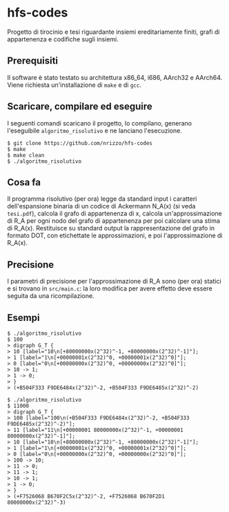 # hfs-codes
Progetto di tirocinio e tesi riguardante insiemi ereditariamente finiti, grafi di appartenenza e codifiche sugli insiemi.

## Prerequisiti
Il software è stato testato su architettura x86\_64, i686, AArch32 e AArch64. Viene richiesta un'installazione di `make` e di `gcc`.

## Scaricare, compilare ed eseguire
I seguenti comandi scaricano il progetto, lo compilano, generano l'eseguibile `algoritmo_risolutivo` e ne lanciano l'esecuzione.
```
$ git clone https://github.com/nrizzo/hfs-codes
$ make
$ make clean
$ ./algoritmo_risolutivo
```

## Cosa fa
Il programma risolutivo (per ora) legge da standard input i caratteri dell'espansione binaria di un codice di Ackermann N\_A(x) (si veda `tesi.pdf`), calcola il grafo di appartenenza di x, calcola un'approssimazione di R\_A per ogni nodo del grafo di appartenenza per poi calcolare una stima di R\_A(x). Restituisce su standard output la rappresentazione del grafo in formato DOT, con etichettate le approssimazioni, e poi l'approssimazione di R\_A(x).

## Precisione
I parametri di precisione per l'approssimazione di R\_A sono (per ora) statici e si trovano in `src/main.c`: la loro modifica per avere effetto deve essere seguita da una ricompilazione.

## Esempi
```
$ ./algoritmo_risolutivo
$ 100
> digraph G_T {
> 10 [label="10\n[+80000000x(2^32)^-1, +80000000x(2^32)^-1]"];
> 1 [label="1\n[+00000001x(2^32)^0, +00000001x(2^32)^0]"];
> 0 [label="0\n[+00000000x(2^32)^0, +00000000x(2^32)^0]"];
> 10 -> 1;
> 1 -> 0;
> }
> (+B504F333 F9DE6484x(2^32)^-2, +B504F333 F9DE6485x(2^32)^-2)
```
```
$ ./algoritmo_risolutivo
$ 11000
> digraph G_T {
> 100 [label="100\n(+B504F333 F9DE6484x(2^32)^-2, +B504F333 F9DE6485x(2^32)^-2)"];
> 11 [label="11\n[+00000001 80000000x(2^32)^-1, +00000001 80000000x(2^32)^-1]"];
> 10 [label="10\n[+80000000x(2^32)^-1, +80000000x(2^32)^-1]"];
> 1 [label="1\n[+00000001x(2^32)^0, +00000001x(2^32)^0]"];
> 0 [label="0\n[+00000000x(2^32)^0, +00000000x(2^32)^0]"];
> 100 -> 10;
> 11 -> 0;
> 11 -> 1;
> 10 -> 1;
> 1 -> 0;
> }
> (+F7526068 B670F2C5x(2^32)^-2, +F7526068 B670F2D1 80000000x(2^32)^-3)
```
